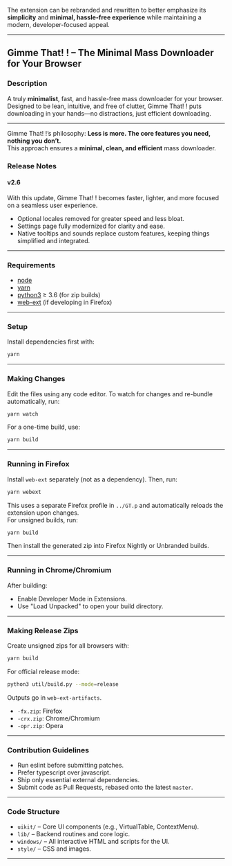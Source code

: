 The extension can be rebranded and rewritten to better emphasize its **simplicity** and **minimal, hassle-free experience** while maintaining a modern, developer-focused appeal.

***

## Gimme That! ! – The Minimal Mass Downloader for Your Browser

### Description  
A truly **minimalist**, fast, and hassle-free mass downloader for your browser. Designed to be lean, intuitive, and free of clutter, Gimme That! ! puts downloading in your hands—no distractions, just efficient downloading.

***
Gimme That! !’s philosophy: **Less is more. The core features you need, nothing you don’t.**  
This approach ensures a **minimal, clean, and efficient** mass downloader.

### Release Notes

#### v2.6  
With this update, Gimme That! ! becomes faster, lighter, and more focused on a seamless user experience.


- Optional locales removed for greater speed and less bloat.
- Settings page fully modernized for clarity and ease.
- Native tooltips and sounds replace custom features, keeping things simplified and integrated.


***

### Requirements

- [node](https://nodejs.org/en/)  
- [yarn](https://yarnpkg.com/)  
- [python3](https://www.python.org/) ≥ 3.6 (for zip builds)  
- [web-ext](https://www.npmjs.com/package/web-ext) (if developing in Firefox)  

***

### Setup

Install dependencies first with:
```bash
yarn
```

***

### Making Changes

Edit the files using any code editor. To watch for changes and re-bundle automatically, run:
```bash
yarn watch
```

For a one-time build, use:
```bash
yarn build
```

***

### Running in Firefox

Install `web-ext` separately (not as a dependency). Then, run:
```bash
yarn webext
```
This uses a separate Firefox profile in `../GT.p` and automatically reloads the extension upon changes.  
For unsigned builds, run:
```bash
yarn build
```
Then install the generated zip into Firefox Nightly or Unbranded builds.

***

### Running in Chrome/Chromium

After building:
- Enable Developer Mode in Extensions.
- Use "Load Unpacked" to open your build directory.

***

### Making Release Zips

Create unsigned zips for all browsers with:
```bash
yarn build
```
For official release mode:
```bash
python3 util/build.py --mode=release
```

Outputs go in `web-ext-artifacts`.

- `-fx.zip`: Firefox  
- `-crx.zip`: Chrome/Chromium  
- `-opr.zip`: Opera  

***

### Contribution Guidelines

- Run eslint before submitting patches.
- Prefer typescript over javascript.
- Ship only essential external dependencies.
- Submit code as Pull Requests, rebased onto the latest `master`.

***

### Code Structure

- `uikit/` – Core UI components (e.g., VirtualTable, ContextMenu).
- `lib/` – Backend routines and core logic.
- `windows/` – All interactive HTML and scripts for the UI.
- `style/` – CSS and images.

***

